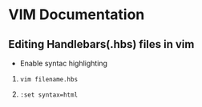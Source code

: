 # VIM Documentation

## Editing Handlebars(.hbs) files in vim
- Enable syntac highlighting
1. ```vim filename.hbs ```

1. ```:set syntax=html ```
